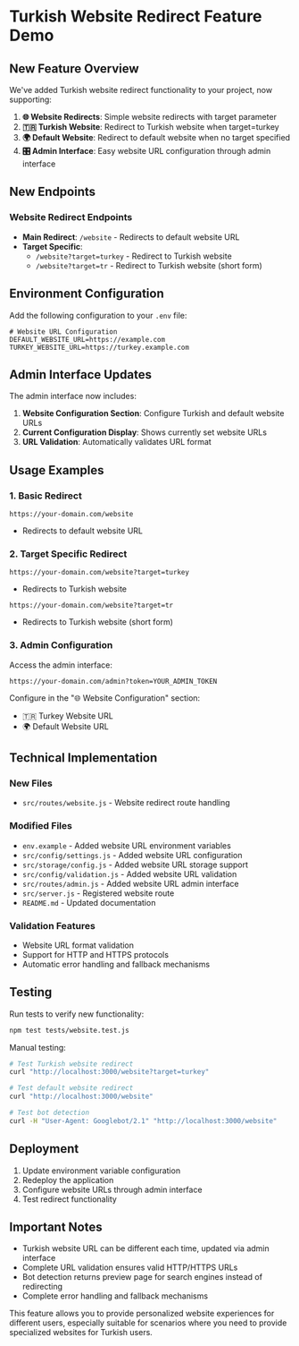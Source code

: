 # Turkish Website Redirect Feature Demo

## New Feature Overview

We've added Turkish website redirect functionality to your project, now supporting:

1. **🌐 Website Redirects**: Simple website redirects with target parameter
2. **🇹🇷 Turkish Website**: Redirect to Turkish website when target=turkey
3. **🌍 Default Website**: Redirect to default website when no target specified
4. **🎛️ Admin Interface**: Easy website URL configuration through admin interface

## New Endpoints

### Website Redirect Endpoints
- **Main Redirect**: `/website` - Redirects to default website URL
- **Target Specific**: 
  - `/website?target=turkey` - Redirect to Turkish website
  - `/website?target=tr` - Redirect to Turkish website (short form)

## Environment Configuration

Add the following configuration to your `.env` file:

```env
# Website URL Configuration
DEFAULT_WEBSITE_URL=https://example.com
TURKEY_WEBSITE_URL=https://turkey.example.com
```

## Admin Interface Updates

The admin interface now includes:

1. **Website Configuration Section**: Configure Turkish and default website URLs
2. **Current Configuration Display**: Shows currently set website URLs
3. **URL Validation**: Automatically validates URL format

## Usage Examples

### 1. Basic Redirect
```
https://your-domain.com/website
```
- Redirects to default website URL

### 2. Target Specific Redirect
```
https://your-domain.com/website?target=turkey
```
- Redirects to Turkish website

```
https://your-domain.com/website?target=tr
```
- Redirects to Turkish website (short form)

### 3. Admin Configuration
Access the admin interface:
```
https://your-domain.com/admin?token=YOUR_ADMIN_TOKEN
```

Configure in the "🌐 Website Configuration" section:
- 🇹🇷 Turkey Website URL
- 🌍 Default Website URL

## Technical Implementation

### New Files
- `src/routes/website.js` - Website redirect route handling

### Modified Files
- `env.example` - Added website URL environment variables
- `src/config/settings.js` - Added website URL configuration
- `src/storage/config.js` - Added website URL storage support
- `src/config/validation.js` - Added website URL validation
- `src/routes/admin.js` - Added website URL admin interface
- `src/server.js` - Registered website route
- `README.md` - Updated documentation

### Validation Features
- Website URL format validation
- Support for HTTP and HTTPS protocols
- Automatic error handling and fallback mechanisms

## Testing

Run tests to verify new functionality:
```bash
npm test tests/website.test.js
```

Manual testing:
```bash
# Test Turkish website redirect
curl "http://localhost:3000/website?target=turkey"

# Test default website redirect
curl "http://localhost:3000/website"

# Test bot detection
curl -H "User-Agent: Googlebot/2.1" "http://localhost:3000/website"
```

## Deployment

1. Update environment variable configuration
2. Redeploy the application
3. Configure website URLs through admin interface
4. Test redirect functionality

## Important Notes

- Turkish website URL can be different each time, updated via admin interface
- Complete URL validation ensures valid HTTP/HTTPS URLs
- Bot detection returns preview page for search engines instead of redirecting
- Complete error handling and fallback mechanisms

This feature allows you to provide personalized website experiences for different users, especially suitable for scenarios where you need to provide specialized websites for Turkish users.
